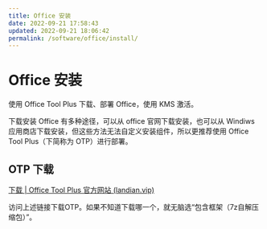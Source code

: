 ```yaml
---
title: Office 安装
date: 2022-09-21 17:58:43
updated: 2022-09-21 18:06:42
permalink: /software/office/install/
---
```


# Office 安装

使用 Office Tool Plus 下载、部署 Office，使用 KMS 激活。

下载安装 Office 有多种途径，可以从 office 官网下载安装，也可以从 Windiws 应用商店下载安装，但这些方法无法自定义安装组件，所以更推荐使用 Office Tool Plus（下简称为 OTP）进行部署。

## OTP 下载

[下载 | Office Tool Plus 官方网站 (landian.vip)](https://otp.landian.vip/zh-cn/download.html)

访问上述链接下载OTP。如果不知道下载哪一个，就无脑选“包含框架（7z自解压缩包）”。